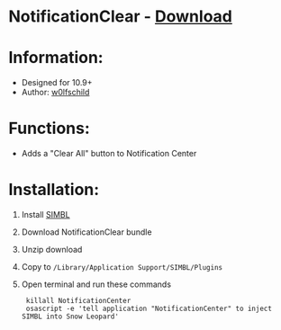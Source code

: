 # NotificationClear - [Download](https://github.com/w0lfschild/SIMBLPlugins/raw/master/NotificationClear/NotificationClear.zip)

# Information:

- Designed for 10.9+
- Author: [w0lfschild](https://github.com/w0lfschild)

# Functions:

- Adds a "Clear All" button to Notification Center

# Installation:

1. Install [SIMBL](http://www.culater.net/software/SIMBL/SIMBL.php)
2. Download NotificationClear bundle
3. Unzip download
4. Copy to ``/Library/Application Support/SIMBL/Plugins``
5. Open terminal and run these commands
 

        killall NotificationCenter
        osascript -e 'tell application "NotificationCenter" to inject SIMBL into Snow Leopard'
